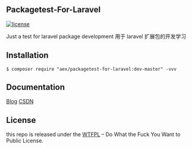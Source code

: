 ## Packagetest-For-Laravel

[![license](https://img.shields.io/badge/license-WTFPL%20--%20Do%20What%20the%20Fuck%20You%20Want%20to%20Public%20License-green.svg)](https://raw.githubusercontent.com/ALawating-Rex/packagetest-for-laravel/master/LICENSE)

Just a test for laravel package development
用于 laravel 扩展包的开发学习

## Installation

```shell
$ composer require "aex/packagetest-for-laravel:dev-master" -vvv
```

## Documentation

[Blog](http://blog.share345.com/2018/02/05/laravel-package-development.html) 
[CSDN](http://blog.csdn.net/m0sh1/article/details/79257935) 

## License

this repo is released under the [WTFPL](http://www.wtfpl.net/) – Do What the Fuck You Want to Public License.
